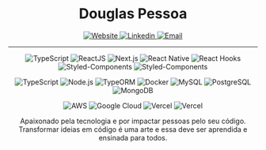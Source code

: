 <h1 align="center">Douglas Pessoa</h1>
<p align="center">
 <a  href="https://douglaspessoa.dev"  target="_blank">
<img  src="https://img.shields.io/badge/-Douglas%20Pessoa-61DAFB?style=flat-square&logo=node.js&logoColor=black&link=https://douglaspessoa.dev"  alt="Website">
</a>
  <a  href="https://www.linkedin.com/in/douglaspessoa/"  target="_blank">
    <img  src="https://img.shields.io/badge/-Douglas%20Pessoa-0077B5?style=flat-square&logo=Linkedin&logoColor=white&link=https://www.linkedin.com/in/dougpessoa"  alt="Linkedin">
  </a>
  <a  href="mailto:douglaspereira1@outlook.com"  target="_blank">
  <img  src="https://img.shields.io/badge/-douglaspereira1@outlook.com-185ABD?style=flat-square&logo=Microsoft%20Outlook&logoColor=white&link=https://www.linkedin.com/in/dougpessoa"  alt="Email">
</a>
</p>
<hr />
<p align="center">
  <img src="https://img.shields.io/badge/-TypeScript-007ACC?style=flat-square&logo=typescript&logoColor=white" alt="TypeScript">
  <img src="https://img.shields.io/badge/-ReactJS-61DAFB?style=flat-square&logo=react&logoColor=black" alt="ReactJS">
  <img src="https://img.shields.io/badge/-Next.js-000000?style=flat-square&logo=next.js&logoColor=white" alt="Next.js">
  <img src="https://img.shields.io/badge/-React%20Native-61DAFB?style=flat-square&logo=react&logoColor=black" alt="React Native">
  <img src="https://img.shields.io/badge/-React%20Hooks-8dc891?style=flat-square&logo=react&logoColor=black" alt="React Hooks">
  <img src="https://img.shields.io/badge/Styled--Components-DB7093?style=flat-square&logo=styled-components&logoColor=white" alt="Styled-Components">
  <img src="https://img.shields.io/badge/-Redux-764ABC?style=flat-square&logo=redux&logoColor=white" alt="Styled-Components">
</p>
<p align="center">
  <img src="https://img.shields.io/badge/-TypeScript-007ACC?style=flat-square&logo=typescript&logoColor=white" alt="TypeScript">
  <img src="https://img.shields.io/badge/-Node.js-43853D?style=flat-square&logo=node.js&logoColor=white" alt="Node.js">
  <img src="https://img.shields.io/badge/-TypeORM-FE0902?style=flat-square&logoColor=white" alt="TypeORM">
  <img src="https://img.shields.io/badge/-Docker-2496ED?style=flat-square&logo=docker&logoColor=white" alt="Docker">
  <img src="https://img.shields.io/badge/-MySql-4479A1?style=flat-square&logo=mysql&logoColor=white" alt="MySQL">
  <img src="https://img.shields.io/badge/-PostgreSQL-336791?style=flat-square&logo=postgresql&logoColor=white" alt="PostgreSQL">
  <img src="https://img.shields.io/badge/-MongoDB-47A248?style=flat-square&logo=mongodb&logoColor=white" alt="MongoDB">
</p>
<p align="center">
  <img src="https://img.shields.io/badge/-AWS-232F3E?style=flat-square&logo=amazon%20AWS&logoColor=white" alt="AWS">
  <img src="https://img.shields.io/badge/-Google%20Cloud-4285F4?style=flat-square&logo=google%20cloud&logoColor=white" alt="Google Cloud">
 <img src="https://img.shields.io/badge/-Vercel-000000?style=flat-square&logo=vercel&logoColor=white" alt="Vercel">
 <img src="https://img.shields.io/badge/-Jira%20Software-0052CC?style=flat-square&logo=jira%20software&logoColor=white" alt="Vercel">
</p>


<p align="center">
  Apaixonado pela tecnologia e por impactar pessoas pelo seu código. <br /> Transformar ideias em código é uma arte e essa deve ser aprendida e ensinada para todos. 
</p>
